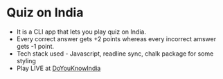 # Quiz on India

* It is a CLI app that lets you play quiz on India. 
* Every correct answer gets +2 points whereas every incorrect amswer gets -1 point.
* Tech stack used - Javascript, readline sync, chalk package for some styling
* Play LIVE at [DoYouKnowIndia](https://replit.com/@meghanask/DoYouKnowIndia?embed=1&output=1#index.js)